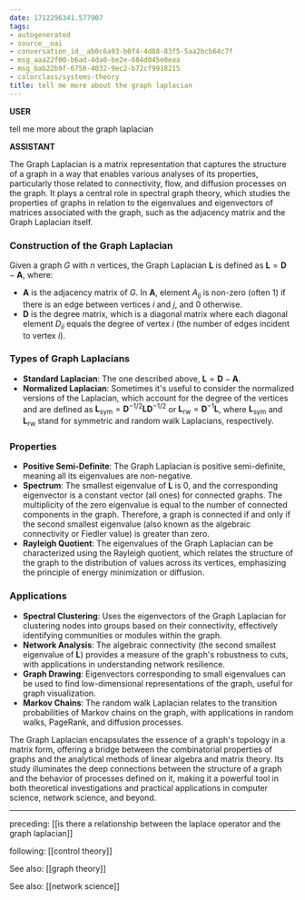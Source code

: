 ```yaml
---
date: 1712296341.577907
tags:
- autogenerated
- source__oai
- conversation_id__ab0c6a93-b0f4-4d88-83f5-5aa2bcb64c7f
- msg_aaa22f00-b6ad-4da0-be2e-684d045e0eaa
- msg_bab22b9f-6750-4032-9ec2-b72cf9918215
- colorclass/systems-theory
title: tell me more about the graph laplacian
---
```


**USER**

tell me more about the graph laplacian


**ASSISTANT**

The Graph Laplacian is a matrix representation that captures the structure of a graph in a way that enables various analyses of its properties, particularly those related to connectivity, flow, and diffusion processes on the graph. It plays a central role in spectral graph theory, which studies the properties of graphs in relation to the eigenvalues and eigenvectors of matrices associated with the graph, such as the adjacency matrix and the Graph Laplacian itself.

### Construction of the Graph Laplacian

Given a graph $G$ with $n$ vertices, the Graph Laplacian $\mathbf{L}$ is defined as $\mathbf{L} = \mathbf{D} - \mathbf{A}$, where:
- $\mathbf{A}$ is the adjacency matrix of $G$. In $\mathbf{A}$, element $A_{ij}$ is non-zero (often $1$) if there is an edge between vertices $i$ and $j$, and $0$ otherwise.
- $\mathbf{D}$ is the degree matrix, which is a diagonal matrix where each diagonal element $D_{ii}$ equals the degree of vertex $i$ (the number of edges incident to vertex $i$).

### Types of Graph Laplacians

- **Standard Laplacian**: The one described above, $\mathbf{L} = \mathbf{D} - \mathbf{A}$.
- **Normalized Laplacian**: Sometimes it's useful to consider the normalized versions of the Laplacian, which account for the degree of the vertices and are defined as $\mathbf{L}_{\text{sym}} = \mathbf{D}^{-1/2} \mathbf{L} \mathbf{D}^{-1/2}$ or $\mathbf{L}_{\text{rw}} = \mathbf{D}^{-1} \mathbf{L}$, where $\mathbf{L}_{\text{sym}}$ and $\mathbf{L}_{\text{rw}}$ stand for symmetric and random walk Laplacians, respectively.

### Properties

- **Positive Semi-Definite**: The Graph Laplacian is positive semi-definite, meaning all its eigenvalues are non-negative.
- **Spectrum**: The smallest eigenvalue of $\mathbf{L}$ is $0$, and the corresponding eigenvector is a constant vector (all ones) for connected graphs. The multiplicity of the zero eigenvalue is equal to the number of connected components in the graph. Therefore, a graph is connected if and only if the second smallest eigenvalue (also known as the algebraic connectivity or Fiedler value) is greater than zero.
- **Rayleigh Quotient**: The eigenvalues of the Graph Laplacian can be characterized using the Rayleigh quotient, which relates the structure of the graph to the distribution of values across its vertices, emphasizing the principle of energy minimization or diffusion.

### Applications

- **Spectral Clustering**: Uses the eigenvectors of the Graph Laplacian for clustering nodes into groups based on their connectivity, effectively identifying communities or modules within the graph.
- **Network Analysis**: The algebraic connectivity (the second smallest eigenvalue of $\mathbf{L}$) provides a measure of the graph's robustness to cuts, with applications in understanding network resilience.
- **Graph Drawing**: Eigenvectors corresponding to small eigenvalues can be used to find low-dimensional representations of the graph, useful for graph visualization.
- **Markov Chains**: The random walk Laplacian relates to the transition probabilities of Markov chains on the graph, with applications in random walks, PageRank, and diffusion processes.

The Graph Laplacian encapsulates the essence of a graph's topology in a matrix form, offering a bridge between the combinatorial properties of graphs and the analytical methods of linear algebra and matrix theory. Its study illuminates the deep connections between the structure of a graph and the behavior of processes defined on it, making it a powerful tool in both theoretical investigations and practical applications in computer science, network science, and beyond.


---

preceding: [[is there a relationship between the laplace operator and the graph laplacian]]  


following: [[control theory]]

See also: [[graph theory]]


See also: [[network science]]